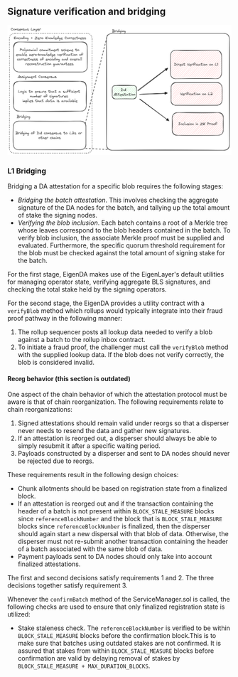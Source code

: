 ## Signature verification and bridging

![image](../../assets/bridging-module.png)

### L1 Bridging

Bridging a DA attestation for a specific blob requires the following stages:
- *Bridging the batch attestation*. This involves checking the aggregate signature of the DA nodes for the batch, and tallying up the total amount of stake the signing nodes.
- *Verifying the blob inclusion*. Each batch contains a root of a Merkle tree whose leaves correspond to the blob headers contained in the batch. To verify blob inclusion, the associate Merkle proof must be supplied and evaluated. Furthermore, the specific quorum threshold requirement for the blob must be checked against the total amount of signing stake for the batch. 

For the first stage, EigenDA makes use of the EigenLayer's default utilities for managing operator state, verifying aggregate BLS signatures, and checking the total stake held by the signing operators.

For the second stage, the EigenDA provides a utility contract with a `verifyBlob` method which rollups would typically integrate into their fraud proof pathway in the following manner: 
1. The rollup sequencer posts all lookup data needed to verify a blob against a batch to the rollup inbox contract. 
2. To initiate a fraud proof, the challenger must call the `verifyBlob` method with the supplied lookup data. If the blob does not verify correctly, the blob is considered invalid. 

#### Reorg behavior (this section is outdated)

One aspect of the chain behavior of which the attestation protocol must be aware is that of chain reorganization. The following requirements relate to chain reorganizations:
1. Signed attestations should remain valid under reorgs so that a disperser never needs to resend the data and gather new signatures.
2. If an attestation is reorged out, a disperser should always be able to simply resubmit it after a specific waiting period.
3. Payloads constructed by a disperser and sent to DA nodes should never be rejected due to reorgs.

These requirements result in the following design choices:
- Chunk allotments should be based on registration state from a finalized block.
- If an attestation is reorged out and if the transaction containing the header of a batch is not present within `BLOCK_STALE_MEASURE` blocks since `referenceBlockNumber` and the block that is `BLOCK_STALE_MEASURE` blocks since `referenceBlockNumber`  is finalized, then the disperser should again start a new dispersal with that blob of data. Otherwise, the disperser must not re-submit another transaction containing the header of a batch associated with the same blob of data.
- Payment payloads sent to DA nodes should only take into account finalized attestations.

The first and second decisions satisfy requirements 1 and 2. The three decisions together satisfy requirement 3.

Whenever the `confirmBatch` method of the ServiceManager.sol is called, the following checks are used to ensure that only finalized registration state is utilized:
- Stake staleness check. The `referenceBlockNumber` is verified to be within `BLOCK_STALE_MEASURE` blocks before the confirmation block.This is to make sure that batches using outdated stakes are not confirmed. It is assured that stakes from within `BLOCK_STALE_MEASURE` blocks before confirmation are valid by delaying removal of stakes by `BLOCK_STALE_MEASURE + MAX_DURATION_BLOCKS`.